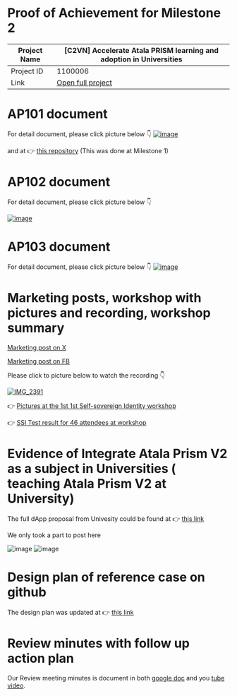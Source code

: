 #  Proof of Achievement for Milestone 2
|  Project Name |[C2VN] Accelerate Atala PRISM learning and adoption in Universities|
| ------------ | ------------ |
| Project ID  | 1100006 |
|  Link  |  [Open full project](https://projectcatalyst.io/funds/11/cardano-open-ecosystem/c2vn-accelerate-atala-prism-learning-and-adoption-in-universities-8d47f) |


# AP101 document 
For detail document, please click picture below 👇
[![image](https://github.com/cardano2vn/fund11/assets/107251579/6bcd0480-7e59-4cae-ac02-50ae264fb2bf)](https://github.com/cardano2vn/fund11/blob/main/1100006%3A%20Accelerate%20Atala%20PRISM%20learning%20and%20adoption%20in%20Universities/Milestone2/AP101/Foundation%20of%20Alata%20Prism_AP101Ver02.pdf)

and at 👉 [this repository](https://github.com/cardano2vn/fund11/tree/main/AP101%20Slides)  (This was done at Milestone 1)

 
# AP102 document
For detail document, please click picture below 👇

[![image](https://github.com/cardano2vn/fund11/assets/107251579/aef25527-365d-4295-9973-6be4d6d32918)](https://docs.google.com/document/d/1C4BZWrc0ytvtN7PivBZfrtD5OnVAIZAGhuQk2tLq8yE/edit?usp=sharing)


# AP103 document 
For detail document, please click picture below 👇
[![image](https://github.com/cardano2vn/fund11/assets/107251579/62fb3ca0-771c-48db-89f1-1e7c7cdab34c)](https://github.com/cardano2vn/fund11/blob/main/1100006%3A%20Accelerate%20Atala%20PRISM%20learning%20and%20adoption%20in%20Universities/Milestone2/AP103/AP103-Atala%20PRISM%20Human%20Centric%20Design%20for%20Decentralized%20Identity.pdf)

# Marketing posts, workshop with pictures and recording, workshop summary

[Marketing post on X](https://twitter.com/cardano2vn/status/1781911216799305843)

[Marketing post on FB](https://www.facebook.com/photo/?fbid=122136677294179651&set=pcb.122136677486179651)

Please click to picture below to watch the recording 👇

[![IMG_2391](https://github.com/cardano2vn/fund11/assets/107251579/226980a6-75e8-48a6-ab0b-cecbb2df0863)](https://youtu.be/dT-ueoValU4?t=57 " Introduce 1st Self-sovereign Identity workshop")


👉 [Pictures at the 1st 1st Self-sovereign Identity workshop](https://drive.google.com/drive/folders/1F4ILrS9zLRGacFumavdjyUeJ6WvLXwIa) 

👉 [SSI Test result for 46 attendees at workshop](https://docs.google.com/spreadsheets/d/1HucsaIpFhwa_Q0jCpYLAIVToHNidA90ZP5-kRGZD9ck/edit?usp=sharing)

# Evidence of Integrate Atala Prism V2 as a subject in Universities ( teaching Atala Prism V2 at University)
The full dApp proposal from Univesity could be found at 👉 [this link](https://github.com/cardano2vn/fund11/blob/main/1100006%3A%20Accelerate%20Atala%20PRISM%20learning%20and%20adoption%20in%20Universities/Milestone2/dApp%20Proposal%20approved.pdf)

We only took a part to post here

![image](https://github.com/cardano2vn/fund11/assets/107251579/390eaa68-bb6f-4e7b-96dd-0430229dd5e1)
![image](https://github.com/cardano2vn/fund11/assets/107251579/a4d7e9d8-873e-4ab0-9931-1b3429508cc5)

# Design plan of reference case on github
The design plan was updated at 👉 [this link](https://docs.google.com/document/d/1IDsYutE7f-MgyAxov4JDVjrR56SVYhwg8_IOYCrg8YM/edit?usp=sharing)

# Review minutes with follow up action plan 
Our Review meeting minutes is document in both [google doc](https://docs.google.com/document/d/1ibhsHIXqg33BnT84qbQeAOA3zECIsFrS4fkks8aml_I/edit?usp=sharing) and you [tube video](https://youtu.be/La5vxFfJQr8). 

